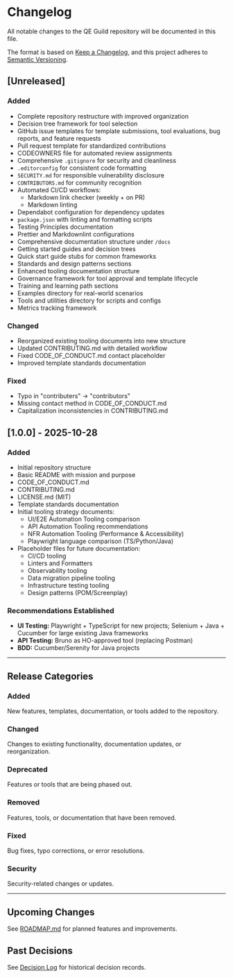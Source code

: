 # Changelog

All notable changes to the QE Guild repository will be documented in this file.

The format is based on [Keep a Changelog](https://keepachangelog.com/en/1.0.0/),
and this project adheres to [Semantic Versioning](https://semver.org/spec/v2.0.0.html).

## [Unreleased]

### Added
- Complete repository restructure with improved organization
- Decision tree framework for tool selection
- GitHub issue templates for template submissions, tool evaluations, bug reports, and feature requests
- Pull request template for standardized contributions
- CODEOWNERS file for automated review assignments
- Comprehensive `.gitignore` for security and cleanliness
- `.editorconfig` for consistent code formatting
- `SECURITY.md` for responsible vulnerability disclosure
- `CONTRIBUTORS.md` for community recognition
- Automated CI/CD workflows:
  - Markdown link checker (weekly + on PR)
  - Markdown linting
- Dependabot configuration for dependency updates
- `package.json` with linting and formatting scripts
- Testing Principles documentation
- Prettier and Markdownlint configurations
- Comprehensive documentation structure under `/docs`
- Getting started guides and decision trees
- Quick start guide stubs for common frameworks
- Standards and design patterns sections
- Enhanced tooling documentation structure
- Governance framework for tool approval and template lifecycle
- Training and learning path sections
- Examples directory for real-world scenarios
- Tools and utilities directory for scripts and configs
- Metrics tracking framework

### Changed
- Reorganized existing tooling documents into new structure
- Updated CONTRIBUTING.md with detailed workflow
- Fixed CODE_OF_CONDUCT.md contact placeholder
- Improved template standards documentation

### Fixed
- Typo in "contributers" → "contributors"
- Missing contact method in CODE_OF_CONDUCT.md
- Capitalization inconsistencies in CONTRIBUTING.md

## [1.0.0] - 2025-10-28

### Added
- Initial repository structure
- Basic README with mission and purpose
- CODE_OF_CONDUCT.md
- CONTRIBUTING.md
- LICENSE.md (MIT)
- Template standards documentation
- Initial tooling strategy documents:
  - UI/E2E Automation Tooling comparison
  - API Automation Tooling recommendations
  - NFR Automation Tooling (Performance & Accessibility)
  - Playwright language comparison (TS/Python/Java)
- Placeholder files for future documentation:
  - CI/CD tooling
  - Linters and Formatters
  - Observability tooling
  - Data migration pipeline tooling
  - Infrastructure testing tooling
  - Design patterns (POM/Screenplay)

### Recommendations Established
- **UI Testing:** Playwright + TypeScript for new projects; Selenium + Java + Cucumber for large existing Java frameworks
- **API Testing:** Bruno as HO-approved tool (replacing Postman)
- **BDD:** Cucumber/Serenity for Java projects

---

## Release Categories

### Added
New features, templates, documentation, or tools added to the repository.

### Changed
Changes to existing functionality, documentation updates, or reorganization.

### Deprecated
Features or tools that are being phased out.

### Removed
Features, tools, or documentation that have been removed.

### Fixed
Bug fixes, typo corrections, or error resolutions.

### Security
Security-related changes or updates.

---

## Upcoming Changes

See [ROADMAP.md](/docs/governance/roadmap.md) for planned features and improvements.

## Past Decisions

See [Decision Log](/docs/governance/decision-log.md) for historical decision records.
